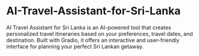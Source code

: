 # AI-Travel-Assistant-for-Sri-Lanka
AI Travel Assistant for Sri Lanka is an AI-powered tool that creates personalized travel itineraries based on your preferences, travel dates, and destination. Built with Gradio, it offers an interactive and user-friendly interface for planning your perfect Sri Lankan getaway.
